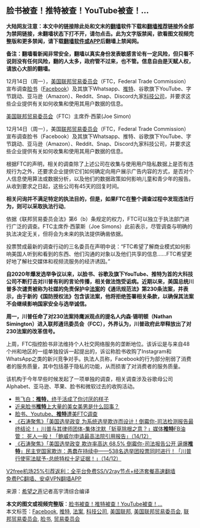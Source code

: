  <h2>脸书被查！推特被查！YouTube被查！…</h2> <p class="notice"><b>大陆网友注意：本文中的链接除此处和文末的<a href="https://github.com/bannedbook/fanqiang" >翻墙</a>软件下载和<a href="https://github.com/killgcd/justmysocks/blob/master/README.md">翻墙推荐</a>链接外全部为禁网链接，未翻墙状态下打不开，请勿点击。此为文字版禁闻，欲看图文视频完整版和更多禁闻，请下载<a href="https://github.com/bannedbook/fanqiang">翻墙软件或APP</a>后翻墙上禁闻网。</p><p>备注：翻墙看新闻非常安全，翻墙以真实身份发表敏感言论有一定风险，但只看不说则没有任何风险，翻的人太多，政府管不过来，也不管。信息自由是天赋人权，请放心大胆的翻墙。</b></p>  <div class="entry"> <p id="summary">12月14日（周一），<a href="https://www.bannedbook.org/bnews/tag/%E7%BE%8E%E5%9B%BD%E8%81%94%E9%82%A6/" class="st_tag internal_tag" rel="tag" title="标签 美国联邦 下的日志">美国联邦</a><a href="https://www.bannedbook.org/bnews/tag/%E8%B4%B8%E6%98%93%E5%A7%94%E5%91%98%E4%BC%9A/" class="st_tag internal_tag" rel="tag" title="标签 贸易委员会 下的日志">贸易委员会</a>（FTC，Federal Trade Commission）宣布调查<a href="https://www.bannedbook.org/bnews/tag/%e8%84%b8%e4%b9%a6/" class="st_tag internal_tag" rel="tag" title="标签 脸书 下的日志">脸书</a>（<a href="https://www.bannedbook.org/bnews/tag/facebook/" class="st_tag internal_tag" rel="tag" title="标签 Facebook 下的日志">Facebook</a>）及其旗下Whatsapp、<a href="https://www.bannedbook.org/bnews/tag/%e6%8e%a8%e7%89%b9/" class="st_tag internal_tag" rel="tag" title="标签 推特 下的日志">推特</a>、谷歌旗下YouTube、字节跳动、亚马逊（Amazon）、Reddit、Snap、Discord九家<a href="https://www.bannedbook.org/bnews/tag/%E7%A7%91%E6%8A%80%E5%85%AC%E5%8F%B8/" class="st_tag internal_tag" rel="tag" title="标签 科技公司 下的日志">科技公司</a>，并要求这些企业提供有关如何收集和使用其用户数据的信息。</p> <p id="conimg"><a href="https://www.bannedbook.org/bnews/tag/%E7%BE%8E%E5%9B%BD%E8%81%94%E9%82%A6%E8%B4%B8%E6%98%93%E5%A7%94%E5%91%98%E4%BC%9A/" class="st_tag internal_tag" rel="tag" title="标签 美国联邦贸易委员会 下的日志">美国联邦贸易委员会</a>（FTC）主席乔·西蒙(Joe Simon)</p> <p>12月14日（周一），美国<a href="https://www.bannedbook.org/bnews/tag/%E8%81%94%E9%82%A6%E8%B4%B8%E6%98%93%E5%A7%94%E5%91%98%E4%BC%9A/" class="st_tag internal_tag" rel="tag" title="标签 联邦贸易委员会 下的日志">联邦贸易委员会</a>（FTC，Federal Trade Commission）宣布调查脸书（Facebook）及其旗下Whatsapp、推特、谷歌旗下YouTube、字节跳动、亚马逊（Amazon）、Reddit、Snap、Discord九家科技公司，并要求这些企业提供有关如何收集和使用其用户数据的信息。</p> <p>根据FTC的声明，相关的调查除了上述公司在收集与使用用户隐私数据上是否有违规行为之外，还要求企业提供它们如何确定向用户展示广告内容的方式，是否对个人信息使用算法或数据分析，以及他们的数据政策如何影响儿童和青少年的报告。从收到要求之日起，这些公司有45天的回复时间。</p>  <p><strong>相关问询并不满足特定的执法目的，但是，如果FTC在整个调查过程中发现违法行为，则可以采取执法行动</strong>。</p> <p>依据《联邦贸易委员会法》第6（b）条规定的权力，FTC可以独立于执法部门进行广泛的调查。FTC主席乔·西蒙斯（Joe Simons）此前表示，尽管调查与明确的执法决定无关，但将会为未来的执法提供确凿依据。</p> <p>投票赞成最新的调查行动的三名委员在声明中说：“FTC希望了解商业模式如何影响美国人听到和看到的东西、他们沟通的对象以及他们共享的信息&#8230;&#8230;FTC希望更好地了解社交媒体和视频流服务的经济诱因。”</p> <p><strong>自2020年爆发选举争议以来，以脸书、谷歌及旗下YouTube、推特为首的大科技公司不断打击对川普有利的言论传播，相关做法饱受诟病。近期以来，美国总统川普多次谴责被称为社媒的免责保护伞<a href="https://www.bannedbook.org/bnews/tag/%E6%B3%95%E6%A1%88/" class="st_tag internal_tag" rel="tag" title="标签 法案 下的日志">法案</a>的《通讯规范法》第230条法案，并表示，由于新的《国防授权法》包含该法案，他将拒绝签署相关条款，以确保其法案不会继续影响国家安全与选举诚信。</strong></p>  <p><strong>周一，川普任命了对230法案持鹰派观点的提名人内森·锡明顿（Nathan Simington）进入联邦通讯委员会（FCC），外界认为，川普政府此举释放出了对230法案的改革信号。</strong></p> <p>上周，FTC指控脸书非法维持个人社交网络服务的垄断地位。该诉讼是与来自48个州和地区的一组单独投诉一起提出的，诉讼称脸书收购了Instagram和WhatsApp之类的新兴竞争对手。执法人员称，Facebook的行为部分削弱了消费者的服务质量，其中包括基于隐私的功能，从而损害了对消费者的服务质量。</p> <p>该机构于今年早些时候发起了一项单独的调查，相关调查涉及谷歌母公司Alphabet、亚马逊、苹果、脸书和微软过去的收购活动。</p> <ul class='op-related-articles' title='相关阅读'> <li><a href='https://www.bannedbook.org/bnews/baitai/20201215/1448093.html' target='_blank'>熊飞白：<b>推特</b>，终于活成了你讨厌的样子</a></li> <li><a href='https://www.bannedbook.org/bnews/baitai/20201215/1448092.html' target='_blank'>近来脸书<b>推特</b>上大量的美女美男是什么回事？</a></li> <li><a href='https://www.bannedbook.org/bnews/comments/20201215/1448061.html' target='_blank'>脸书、Youtube、<b>推特</b>遭美FTC调查</a></li> <li><a href='https://www.bannedbook.org/bnews/bannedvideo/20201215/1447871.html' target='_blank'>《石涛聚焦》「美国选举政变 为系统选举欺诈而设计！倒霉你-司法检测报告最终结论！」川普与其律师团体-集体沈默「斩草除根之意？」媒体<b>推特</b>FB油管： 死人一般！「鲍威尔申请最高法院引用报告」（14/12）</a></li> <li><a href='https://www.bannedbook.org/bnews/bannedvideo/20201215/1447771.html' target='_blank'>《石涛聚焦》「美国选举政变 欺诈率高达 68.5% 倒霉你-司法报告公开 逼爆<b>推特</b>」民主党国家欺诈：愚蠢在持续中——538名选举团投票同时进行！「川普行使宪法赋予-总统特权十足证据！」（14/12）</a></li> </ul> <p class="texttj"> <a href="https://www.bannedbook.org/forum23/topic22702.html" target="_blank">V2free机场25%引荐返利：全平台免费SS/V2ray节点+经济套餐高速翻墙</a><br/> <a href="https://github.com/bannedbook/fanqiang/wiki/%E7%A6%81%E9%97%BB%E7%BD%91%E5%AE%89%E5%8D%93%E7%BF%BB%E5%A2%99%E6%96%B0%E9%97%BBAPP" target="_blank">免费PC翻墙、安卓VPN翻墙APP</a></p><p> 来源：<span class='wp_keywordlink_affiliate'><a href="https://www.soundofhope.org" title="希望之声" target="_blank">希望之声</a></span>记者高宇清综合编译 </p> <a name='sharetosocial'></a>       <div><b>本文的图文或视频完整版</b>：<a href='https://www.bannedbook.org/bnews/cnnews/20201215/1448098.html'>脸书被查！推特被查！YouTube被查！…</a></div>  </div><!--END ENTRY--> <div class="postfooter"> <div>本文标签：<a href="https://www.bannedbook.org/bnews/tag/facebook/" rel="tag">Facebook</a>, <a href="https://www.bannedbook.org/bnews/tag/%e6%8e%a8%e7%89%b9/" rel="tag">推特</a>, <a href="https://www.bannedbook.org/bnews/tag/%E6%B3%95%E6%A1%88/" rel="tag">法案</a>, <a href="https://www.bannedbook.org/bnews/tag/%E7%A7%91%E6%8A%80%E5%85%AC%E5%8F%B8/" rel="tag">科技公司</a>, <a href="https://www.bannedbook.org/bnews/tag/%E7%BE%8E%E5%9B%BD%E8%81%94%E9%82%A6/" rel="tag">美国联邦</a>, <a href="https://www.bannedbook.org/bnews/tag/%E7%BE%8E%E5%9B%BD%E8%81%94%E9%82%A6%E8%B4%B8%E6%98%93%E5%A7%94%E5%91%98%E4%BC%9A/" rel="tag">美国联邦贸易委员会</a>, <a href="https://www.bannedbook.org/bnews/tag/%E8%81%94%E9%82%A6%E8%B4%B8%E6%98%93%E5%A7%94%E5%91%98%E4%BC%9A/" rel="tag">联邦贸易委员会</a>, <a href="https://www.bannedbook.org/bnews/tag/%e8%84%b8%e4%b9%a6/" rel="tag">脸书</a>, <a href="https://www.bannedbook.org/bnews/tag/%E8%B4%B8%E6%98%93%E5%A7%94%E5%91%98%E4%BC%9A/" rel="tag">贸易委员会</a></div>  </div><!--END POSTFOOTER--> 